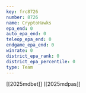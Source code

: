```yaml
---
key: frc8726
number: 8726
name: CryptoHawks
epa_end: 0
auto_epa_end: 0
teleop_epa_end: 0
endgame_epa_end: 0
winrate: 0
district_epa_rank: 0
district_epa_percentile: 0
type: Team
---
```

[[2025mdbet]]
[[2025mdpas]]
